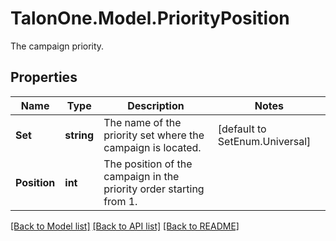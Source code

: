 # TalonOne.Model.PriorityPosition
The campaign priority.
## Properties

Name | Type | Description | Notes
------------ | ------------- | ------------- | -------------
**Set** | **string** | The name of the priority set where the campaign is located. | [default to SetEnum.Universal]
**Position** | **int** | The position of the campaign in the priority order starting from 1. | 

[[Back to Model list]](../README.md#documentation-for-models) [[Back to API list]](../README.md#documentation-for-api-endpoints) [[Back to README]](../README.md)


